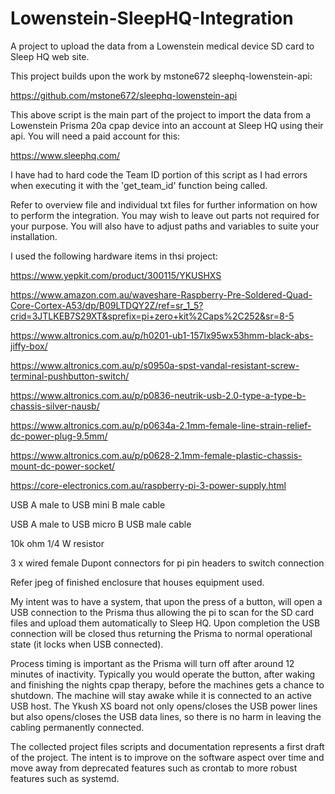 # Lowenstein-SleepHQ-Integration
A project to upload the data from a Lowenstein medical device SD card to Sleep HQ web site.

This project builds upon the work by mstone672 sleephq-lowenstein-api:

https://github.com/mstone672/sleephq-lowenstein-api

This above script is the main part of the project to import the data from a Lowenstein Prisma 20a cpap device into an account at Sleep HQ using their api. You will need a paid account for this:

https://www.sleephq.com/

I have had to hard code the Team ID portion of this script as I had errors when executing it with the 'get_team_id' function being called.

Refer to overview file and individual txt files for further information on how to perform the integration. You may wish to leave out parts not required for your purpose. You will also have to adjust paths and variables to suite your installation.

I used the following hardware items in thsi project:

https://www.yepkit.com/product/300115/YKUSHXS

https://www.amazon.com.au/waveshare-Raspberry-Pre-Soldered-Quad-Core-Cortex-A53/dp/B09LTDQY2Z/ref=sr_1_5?crid=3JTLKEB7S29XT&sprefix=pi+zero+kit%2Caps%2C252&sr=8-5

https://www.altronics.com.au/p/h0201-ub1-157lx95wx53hmm-black-abs-jiffy-box/

https://www.altronics.com.au/p/s0950a-spst-vandal-resistant-screw-terminal-pushbutton-switch/

https://www.altronics.com.au/p/p0836-neutrik-usb-2.0-type-a-type-b-chassis-silver-nausb/

https://www.altronics.com.au/p/p0634a-2.1mm-female-line-strain-relief-dc-power-plug-9.5mm/

https://www.altronics.com.au/p/p0628-2.1mm-female-plastic-chassis-mount-dc-power-socket/

https://core-electronics.com.au/raspberry-pi-3-power-supply.html

USB A male to USB mini B male cable

USB A male to USB micro B USB male cable

10k ohm 1/4 W resistor

3 x wired female Dupont connectors for pi pin headers to switch connection

Refer jpeg of finished enclosure that houses equipment used.

My intent was to have a system, that upon the press of a button, will open a USB connection to the Prisma thus allowing the pi to scan for the SD card files and upload them automatically to Sleep HQ. Upon completion the USB connection will be closed thus returning the Prisma to normal operational state (it locks when USB connected).

Process timing is important as the Prisma will turn off after around 12 minutes of inactivity. Typically you would operate the button, after waking and finishing the nights cpap therapy, before the machines gets a chance to shutdown. The machine will stay awake while it is connected to an active USB host. The Ykush XS board not only opens/closes the USB power lines but also opens/closes the USB data lines, so there is no harm in leaving the cabling permanently connected.

The collected project files scripts and documentation represents a first draft of the project. The intent is to improve on the software aspect over time and move away from deprecated features such as crontab to more robust features such as systemd.



